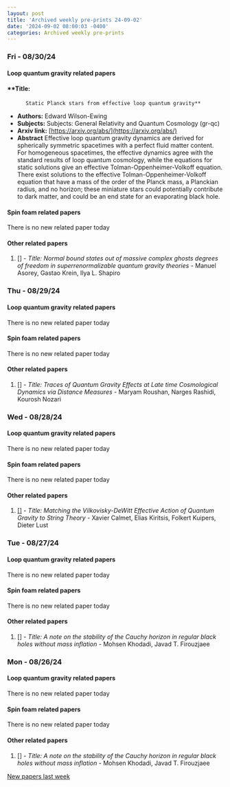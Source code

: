 ```yaml
---
layout: post
title: 'Archived weekly pre-prints 24-09-02'
date: '2024-09-02 08:00:03 -0400'
categories: Archived weekly pre-prints
---
```



### Fri - 08/30/24

#### Loop quantum gravity related papers

#### **Title:
          Static Planck stars from effective loop quantum gravity**
 - **Authors:** Edward Wilson-Ewing
 - **Subjects:** Subjects:
General Relativity and Quantum Cosmology (gr-qc)
 - **Arxiv link:** [https://arxiv.org/abs/](https://arxiv.org/abs/)
 - **Abstract**
 Effective loop quantum gravity dynamics are derived for spherically symmetric spacetimes with a perfect fluid matter content. For homogeneous spacetimes, the effective dynamics agree with the standard results of loop quantum cosmology, while the equations for static solutions give an effective Tolman-Oppenheimer-Volkoff equation. There exist solutions to the effective Tolman-Oppenheimer-Volkoff equation that have a mass of the order of the Planck mass, a Planckian radius, and no horizon; these miniature stars could potentially contribute to dark matter, and could be an end state for an evaporating black hole. 

#### Spin foam related papers

There is no new related paper today 



#### Other related papers

1. [[]](https://arxiv.org/abs/) - *Title:
          Normal bound states out of massive complex ghosts degrees of freedom in superrenormalizable quantum gravity theories* - Manuel Asorey, Gastao Krein, Ilya L. Shapiro



### Thu - 08/29/24

#### Loop quantum gravity related papers

There is no new related paper today 

#### Spin foam related papers

There is no new related paper today 



#### Other related papers

1. [[]](https://arxiv.org/abs/) - *Title:
          Traces of Quantum Gravity Effects at Late time Cosmological Dynamics via Distance Measures* - Maryam Roushan, Narges Rashidi, Kourosh Nozari



### Wed - 08/28/24

#### Loop quantum gravity related papers

There is no new related paper today 

#### Spin foam related papers

There is no new related paper today 



#### Other related papers

1. [[]](https://arxiv.org/abs/) - *Title:
          Matching the Vilkovisky-DeWitt Effective Action of Quantum Gravity to String Theory* - Xavier Calmet, Elias Kiritsis, Folkert Kuipers, Dieter Lust



### Tue - 08/27/24

#### Loop quantum gravity related papers

There is no new related paper today 

#### Spin foam related papers

There is no new related paper today 



#### Other related papers

1. [[]](https://arxiv.org/abs/) - *Title:
          A note on the stability of the Cauchy horizon in regular black holes without mass inflation* - Mohsen Khodadi, Javad T. Firouzjaee



### Mon - 08/26/24

#### Loop quantum gravity related papers

There is no new related paper today 

#### Spin foam related papers

There is no new related paper today 



#### Other related papers

1. [[]](https://arxiv.org/abs/) - *Title:
          A note on the stability of the Cauchy horizon in regular black holes without mass inflation* - Mohsen Khodadi, Javad T. Firouzjaee






[New papers last week]({{site.url}}/archived/weekly/pre-prints/2024/08/26/archived_weekly_papers.html)